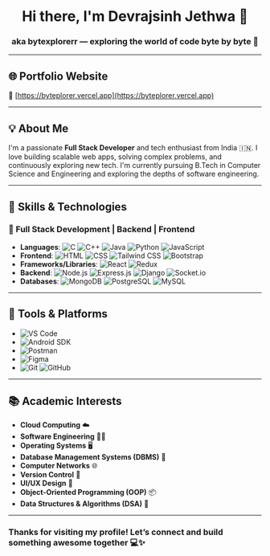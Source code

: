 <h1 align="center">Hi there, I'm Devrajsinh Jethwa 👋</h1>
<h3 align="center">aka <strong>bytexplorerr</strong> — exploring the world of code byte by byte 🚀</h3>

---

## 🌐 Portfolio Website
🔗 [https://byteplorer.vercel.app](https://byteplorer.vercel.app)

---

## 💡 About Me

I'm a passionate **Full Stack Developer** and tech enthusiast from India 🇮🇳. I love building scalable web apps, solving complex problems, and continuously exploring new tech. I'm currently pursuing B.Tech in Computer Science and Engineering and exploring the depths of software engineering.

---

## 🧠 Skills & Technologies

### 🚀 Full Stack Development | Backend | Frontend
- **Languages**: ![C](https://img.shields.io/badge/C-00599C?style=flat&logo=c&logoColor=white) ![C++](https://img.shields.io/badge/C++-00599C?style=flat&logo=c%2B%2B&logoColor=white) ![Java](https://img.shields.io/badge/Java-007396?style=flat&logo=java&logoColor=white) ![Python](https://img.shields.io/badge/Python-3776AB?style=flat&logo=python&logoColor=white) ![JavaScript](https://img.shields.io/badge/JavaScript-F7DF1E?style=flat&logo=javascript&logoColor=black)
- **Frontend**: ![HTML](https://img.shields.io/badge/HTML5-E34F26?style=flat&logo=html5&logoColor=white) ![CSS](https://img.shields.io/badge/CSS3-1572B6?style=flat&logo=css3&logoColor=white) ![Tailwind CSS](https://img.shields.io/badge/Tailwind-06B6D4?style=flat&logo=tailwind-css&logoColor=white) ![Bootstrap](https://img.shields.io/badge/Bootstrap-563D7C?style=flat&logo=bootstrap&logoColor=white)
- **Frameworks/Libraries**: ![React](https://img.shields.io/badge/React-20232A?style=flat&logo=react&logoColor=61DAFB) ![Redux](https://img.shields.io/badge/Redux-593D88?style=flat&logo=redux&logoColor=white)
- **Backend**: ![Node.js](https://img.shields.io/badge/Node.js-339933?style=flat&logo=node.js&logoColor=white) ![Express.js](https://img.shields.io/badge/Express.js-000000?style=flat&logo=express&logoColor=white) ![Django](https://img.shields.io/badge/Django-092E20?style=flat&logo=django&logoColor=white) ![Socket.io](https://img.shields.io/badge/Socket.io-010101?style=flat&logo=socket.io&logoColor=white)
- **Databases**: ![MongoDB](https://img.shields.io/badge/MongoDB-4EA94B?style=flat&logo=mongodb&logoColor=white) ![PostgreSQL](https://img.shields.io/badge/PostgreSQL-4169E1?style=flat&logo=postgresql&logoColor=white) ![MySQL](https://img.shields.io/badge/MySQL-4479A1?style=flat&logo=mysql&logoColor=white)

---

## 🧰 Tools & Platforms

- ![VS Code](https://img.shields.io/badge/VS%20Code-007ACC?style=flat&logo=visual-studio-code&logoColor=white)
- ![Android SDK](https://img.shields.io/badge/Android%20SDK-3DDC84?style=flat&logo=android&logoColor=white)
- ![Postman](https://img.shields.io/badge/Postman-FF6C37?style=flat&logo=postman&logoColor=white)
- ![Figma](https://img.shields.io/badge/Figma-F24E1E?style=flat&logo=figma&logoColor=white)
- ![Git](https://img.shields.io/badge/Git-F05032?style=flat&logo=git&logoColor=white) ![GitHub](https://img.shields.io/badge/GitHub-181717?style=flat&logo=github&logoColor=white)

---

## 📚 Academic Interests

- **Cloud Computing** ☁️
- **Software Engineering** 🧑‍💻
- **Operating Systems** 🖥️
- **Database Management Systems (DBMS)** 💾
- **Computer Networks** 🌐
- **Version Control** 🔄
- **UI/UX Design** 🎨
- **Object-Oriented Programming (OOP)** 📦
- **Data Structures & Algorithms (DSA)** 🧠

---


<!---
## 📫 How to reach me

- Email: [devrajsinhjethwa24@gmail.com](mailto:devrajsinhjethwa24@gmail.com)
- LinkedIn: [linkedin.com/in/devrajsinh-jethwa](https://www.linkedin.com/in/devrajsinh-jethwa)

---

--->
### Thanks for visiting my profile! Let’s connect and build something awesome together 💻✨
